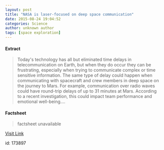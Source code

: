 ```yaml
---
layout: post
title: "NASA is laser-focused on deep space communication"
date: 2015-08-24 19:04:52
categories: Science
author: unknown author
tags: [space exploration]
---
```



#### Extract
>Today's technology has all but eliminated time delays in telecommunication on Earth, but when they do occur they can be frustrating, especially when trying to communicate complex or time sensitive information. The same type of delay could happen when communicating with spacecraft and crew members in deep space on the journey to Mars. For example, communication over radio waves could have round-trip delays of up to 31 minutes at Mars. According to a recent investigation, this could impact team performance and emotional well-being....

#### Factsheet
>factsheet unavailable

[Visit Link](http://phys.org/news/2015-08-nasa-laser-focused-deep-space.html)

id:  173897


